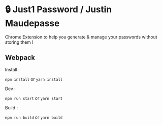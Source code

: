 # 🔒 Just1 Password / Justin Maudepasse

Chrome Extension to help you generate & manage your passwords without storing them !

## Webpack

Install :

`npm install` or `yarn install`

Dev :

`npm run start` or `yarn start`

Build :

`npm run build` or `yarn build`
